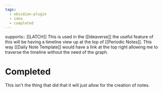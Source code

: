 ```yaml
---
tags:
  - obsidian-plugin
  - idea
  - completed
---
```

supports:: [[LATCH]]
This is used in the [[Ideaverse]] the useful feature of this will be having a timeline view up at the top of [[Periodic Notes]]. This way [[Daily Note Template]] would have a link at the top right allowing me to traverse the timeline without the need of the graph. 

# Completed 
This isn't the thing that did that it will just allow for the creation of notes.